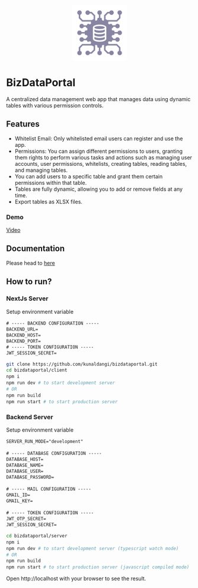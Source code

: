 <div align="center">
  <img src="https://github.com/kunaldangi/bizdataportal/blob/3efb4093663f404cb3d21b4ab99706333490a01b/docs/Logo/biz-logo.png" alt="Logo" width="150" height="150" />
</div>

# BizDataPortal
A centralized data management web app that manages data using dynamic tables with various permission controls.

## Features
- Whitelist Email: Only whitelisted email users can register and use the app.
- Permissions: You can assign different permissions to users, granting them rights to perform various tasks and actions such as managing user accounts, user permissions, whitelists, creating tables, reading tables, and managing tables.
- You can add users to a specific table and grant them certain permissions within that table.
- Tables are fully dynamic, allowing you to add or remove fields at any time.
- Export tables as XLSX files.

### Demo
[Video](https://youtu.be/r1s8Clwv8R0)
## Documentation
Please head to [here](https://github.com/kunaldangi/bizdataportal/blob/3efb4093663f404cb3d21b4ab99706333490a01b/docs/readme.md)


## How to run?

### NextJs Server

Setup environment variable
```env
# ----- BACKEND CONFIGURATION -----
BACKEND_URL=
BACKEND_HOST=
BACKEND_PORT=
# ----- TOKEN CONFIGURATION -----
JWT_SESSION_SECRET=
```

```bash
git clone https://github.com/kunaldangi/bizdataportal.git
cd bizdataportal/client
npm i
npm run dev # to start development server
# OR
npm run build
npm run start # to start production server
```

### Backend Server

Setup environment variable
```env
SERVER_RUN_MODE="development"

# ----- DATABASE CONFIGURATION -----
DATABASE_HOST=
DATABASE_NAME=
DATABASE_USER=
DATABASE_PASSWORD=

# ----- MAIL CONFIGURATION -----
GMAIL_ID=
GMAIL_KEY=

# ----- TOKEN CONFIGURATION -----
JWT_OTP_SECRET=
JWT_SESSION_SECRET=
```
```bash
cd bizdataportal/server
npm i
npm run dev # to start development server (typescript watch mode)
# OR
npm run build
npm run start # to start production server (javascript compiled mode)
```
Open http://localhost with your browser to see the result.
